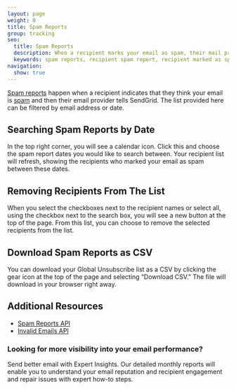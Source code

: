 ```yaml
---
layout: page
weight: 0
title: Spam Reports
group: tracking
seo:
  title: Spam Reports
  description: When a recipient marks your email as spam, their mail provider will let SendGrid know. We will help to prevent you from sending email to this recipient again.
  keywords: spam reports, recipient spam report, recipient marked as spam, spam email report
navigation:
  show: true
---
```


[Spam reports]({{root_url}}/glossary/spam-reports/) happen when a recipient indicates that they think your email is [spam]({{root_url}}/glossary/spam/) and then their email provider tells SendGrid. The list provided here can be filtered by email address or date.

## Searching Spam Reports by Date

In the top right corner, you will see a calendar icon. Click this and choose the spam report dates you would like to search between. Your recipient list will refresh, showing the recipients who marked your email as spam between these dates.

## Removing Recipients From The List

When you select the checkboxes next to the recipient names or select all, using the checkbox next to the search box, you will see a new button at the top of the page. From this list, you can choose to remove the selected recipients from the list.

## Download Spam Reports as CSV

You can download your Global Unsubscribe list as a CSV by clicking the gear icon at the top of the page and selecting “Download CSV.” The file will download in your browser right away.

## Additional Resources

- [Spam Reports API]({{root_url}}/api-reference/)
- [Invalid Emails API]({{root_url}}/api-reference/)

<call-out-link linktext="EXPERT INSIGHTS" img="/img/expert-insights-promo2.png" link="https://sendgrid.com/solutions/expert-insights/">

### Looking for more visibility into your email performance?

Send better email with Expert Insights. Our detailed monthly reports will enable you to understand your email reputation and recipient engagement and repair issues with expert how-to steps.

</call-out-link>
